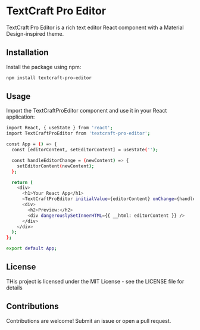 # TextCraft Pro Editor

TextCraft Pro Editor is a rich text editor React component with a Material Design-inspired theme.

## Installation

Install the package using npm:

```bash
npm install textcraft-pro-editor
```

## Usage

Import the TextCraftProEditor component and use it in your React application:

```bash
import React, { useState } from 'react';
import TextCraftProEditor from 'textcraft-pro-editor';

const App = () => {
  const [editorContent, setEditorContent] = useState('');

  const handleEditorChange = (newContent) => {
    setEditorContent(newContent);
  };

  return (
    <div>
      <h1>Your React App</h1>
      <TextCraftProEditor initialValue={editorContent} onChange={handleEditorChange} />
      <div>
        <h2>Preview:</h2>
        <div dangerouslySetInnerHTML={{ __html: editorContent }} />
      </div>
    </div>
  );
};

export default App;
```

## License

THis project is licensed under the MIT License - see the LICENSE file for details

## Contributions

Contributions are welcome! Submit an issue or open a pull request.